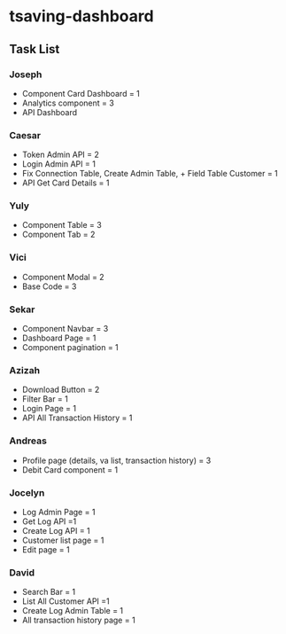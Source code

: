 # tsaving-dashboard

## Task List

### Joseph
- Component Card Dashboard = 1 
- Analytics component = 3 
- API Dashboard

### Caesar
- Token Admin API = 2
- Login Admin API = 1
- Fix Connection Table, Create Admin Table, + Field Table Customer = 1
- API Get Card Details = 1

### Yuly
- Component Table = 3
- Component Tab = 2

### Vici
- Component Modal = 2
- Base Code = 3

### Sekar
- Component Navbar = 3
- Dashboard Page = 1
- Component pagination = 1

### Azizah
- Download Button = 2
- Filter Bar = 1
- Login Page = 1
- API All Transaction History = 1

### Andreas
- Profile page (details, va list, transaction history) = 3
- Debit Card component = 1

### Jocelyn
- Log Admin Page = 1
- Get Log API =1 
- Create Log API = 1
- Customer list page = 1
- Edit page = 1

### David
- Search Bar = 1
- List All Customer API =1
- Create Log Admin Table = 1
- All transaction history page = 1

